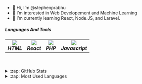 - 👋 Hi, I’m @stephenprabhu
- 👀 I’m interested in Web Developement and Machine Learning
- 🌱 I’m currently learning React, Node.JS, and Laravel.

<h5>Languages And Tools </h5>
<table style="text-align:center">
<tr>
 <td>
  <img src="https://img.icons8.com/dusk/64/000000/html-5.png"/> <h5 style="margin:0">HTML</h5>
 </td>
  <td>
<img src="https://img.icons8.com/dusk/64/000000/react.png"/> <h5 style="margin:0">React</h5>
 </td>
  <td>
<img src="https://img.icons8.com/dusk/64/000000/php-logo.png"/> <h5 style="margin:0">PHP</h5>
 </td>
  <td>
<img src="https://img.icons8.com/dusk/64/000000/javascript.png"/> <h5 style="margin:0">Javascript</h5>
 </td>

</tr>
</table>



 
 
 <br />
<br />


<details>
  <summary>:zap: GitHub Stats</summary>

 ![Melroy's GitHub stats](https://github-readme-stats.vercel.app/api?username=stephenprabhu&count_private=true&show_icons=true&theme=tokyonight)

</details>

<details>
  <summary>:zap: Most Used Languages</summary>
  
[![Top Langs](https://github-readme-stats.vercel.app/api/top-langs/?username=stephenprabhu)](https://github.com/stephenprabhu/github-readme-stats)

 </details>

